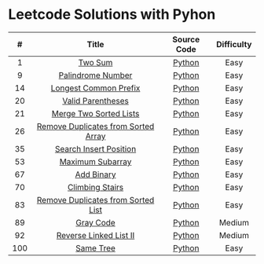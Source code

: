 # Leetcode Solutions with Pyhon

| # | Title | Source Code | Difficulty |
|:---:|:---:|:---:|:---:|
| 1 | [Two Sum](https://leetcode.com/problems/two-sum/)  | [Python](01_twoSum.py) | Easy |
| 9 | [Palindrome Number](https://leetcode.com/problems/palindrome-number/)  | [Python](09_palindromeNumber.py) | Easy |
| 14 | [Longest Common Prefix](https://leetcode.com/problems/longest-common-prefix/)  | [Python](14_longestCommonPrefix.py) | Easy |
| 20 | [Valid Parentheses](https://leetcode.com/problems/longest-common-prefix/)  | [Python](20_validParentheses.py) | Easy |
| 21 | [Merge Two Sorted Lists](https://leetcode.com/problems/merge-two-sorted-lists/)  | [Python](21_mergeTwoLists.py) | Easy |
| 26 | [Remove Duplicates from Sorted Array](https://leetcode.com/problems/remove-duplicates-from-sorted-array/)  | [Python](26_removeDuplicates.py) | Easy |
| 35 | [Search Insert Position](https://leetcode.com/problems/remove-duplicates-from-sorted-array/)  | [Python](35_searchInsert.py) | Easy |
| 53 | [Maximum Subarray](https://leetcode.com/problems/maximum-subarray/)  | [Python](53_maxSubArray.py) | Easy |
| 67 | [Add Binary](https://leetcode.com/problems/add-binary/)  | [Python](67_addBinary.py) | Easy |
| 70 | [Climbing Stairs](https://leetcode.com/problems/climbing-stairs/)  | [Python](70_climbStairs.py) | Easy |
| 83 | [Remove Duplicates from Sorted List](https://leetcode.com/problems/remove-duplicates-from-sorted-list/)  | [Python](83_deleteDuplicates.py) | Easy |
| 89 | [Gray Code](https://leetcode.com/problems/gray-code/)  | [Python](89_grayCode.py) | Medium |
| 92 | [Reverse Linked List II](https://leetcode.com/problems/reverse-linked-list-ii/)  | [Python](92_reverseBetween.py) | Medium |
| 100 | [Same Tree](https://leetcode.com/problems/same-tree/)  | [Python](100_isSameTree.py) | Easy |